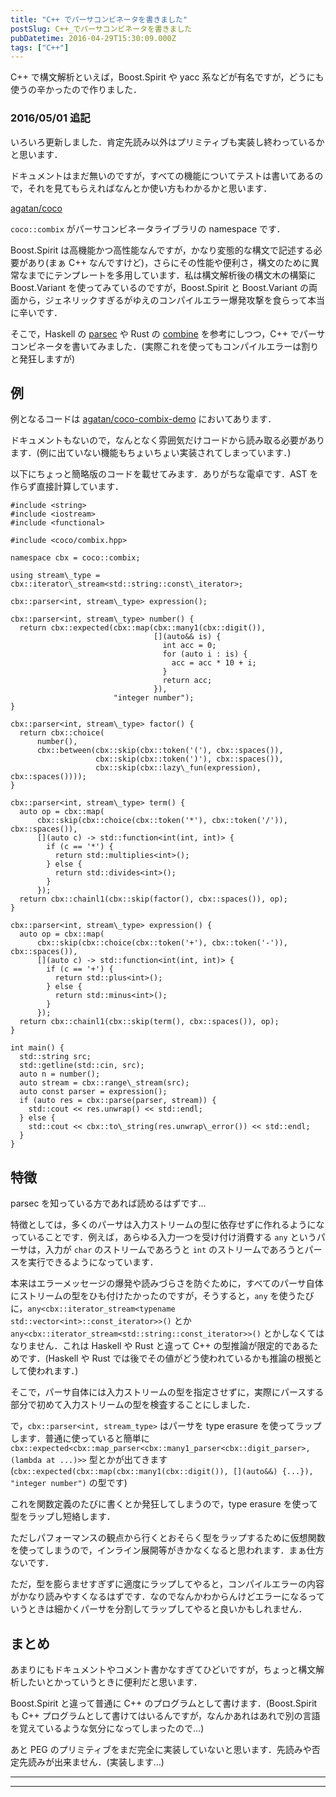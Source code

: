 ```yaml
---
title: "C++ でパーサコンビネータを書きました"
postSlug: C++_でパーサコンビネータを書きました
pubDatetime: 2016-04-29T15:30:09.000Z
tags: ["C++"]
---
```


C++ で構文解析といえば，Boost.Spirit や yacc 系などが有名ですが，どうにも使うの辛かったので作りました．

### 2016/05/01 追記

いろいろ更新しました．肯定先読み以外はプリミティブも実装し終わっているかと思います．

ドキュメントはまだ無いのですが，すべての機能についてテストは書いてあるので，それを見てもらえればなんとか使い方もわかるかと思います．

[agatan/coco](https://github.com/agatan/coco)

`coco::combix` がパーサコンビネータライブラリの namespace です．

Boost.Spirit は高機能かつ高性能なんですが，かなり変態的な構文で記述する必要があり(まぁ C++ なんですけど)，さらにその性能や便利さ，構文のために異常なまでにテンプレートを多用しています．私は構文解析後の構文木の構築に Boost.Variant を使ってみているのですが，Boost.Spirit と Boost.Variant の両面から，ジェネリックすぎるがゆえのコンパイルエラー爆発攻撃を食らって本当に辛いです．

そこで，Haskell の [parsec](https://hackage.haskell.org/package/parsec) や Rust の [combine](https://github.com/Marwes/combine) を参考にしつつ，C++ でパーサコンビネータを書いてみました．(実際これを使ってもコンパイルエラーは割りと発狂しますが)

## 例

例となるコードは [agatan/coco-combix-demo](https://github.com/agatan/coco-combix-demo) においてあります．

ドキュメントもないので，なんとなく雰囲気だけコードから読み取る必要があります．(例に出ていない機能もちょいちょい実装されてしまっています．)

以下にちょっと簡略版のコードを載せてみます．ありがちな電卓です．AST を作らず直接計算しています．

```
#include <string>
#include <iostream>
#include <functional>

#include <coco/combix.hpp>

namespace cbx = coco::combix;

using stream\_type = cbx::iterator\_stream<std::string::const\_iterator>;

cbx::parser<int, stream\_type> expression();

cbx::parser<int, stream\_type> number() {
  return cbx::expected(cbx::map(cbx::many1(cbx::digit()),
                                [](auto&& is) {
                                  int acc = 0;
                                  for (auto i : is) {
                                    acc = acc * 10 + i;
                                  }
                                  return acc;
                                }),
                       "integer number");
}

cbx::parser<int, stream\_type> factor() {
  return cbx::choice(
      number(),
      cbx::between(cbx::skip(cbx::token('('), cbx::spaces()),
                   cbx::skip(cbx::token(')'), cbx::spaces()),
                   cbx::skip(cbx::lazy\_fun(expression), cbx::spaces())));
}

cbx::parser<int, stream\_type> term() {
  auto op = cbx::map(
      cbx::skip(cbx::choice(cbx::token('*'), cbx::token('/')), cbx::spaces()),
      [](auto c) -> std::function<int(int, int)> {
        if (c == '*') {
          return std::multiplies<int>();
        } else {
          return std::divides<int>();
        }
      });
  return cbx::chainl1(cbx::skip(factor(), cbx::spaces()), op);
}

cbx::parser<int, stream\_type> expression() {
  auto op = cbx::map(
      cbx::skip(cbx::choice(cbx::token('+'), cbx::token('-')), cbx::spaces()),
      [](auto c) -> std::function<int(int, int)> {
        if (c == '+') {
          return std::plus<int>();
        } else {
          return std::minus<int>();
        }
      });
  return cbx::chainl1(cbx::skip(term(), cbx::spaces()), op);
}

int main() {
  std::string src;
  std::getline(std::cin, src);
  auto n = number();
  auto stream = cbx::range\_stream(src);
  auto const parser = expression();
  if (auto res = cbx::parse(parser, stream)) {
    std::cout << res.unwrap() << std::endl;
  } else {
    std::cout << cbx::to\_string(res.unwrap\_error()) << std::endl;
  }
}

```

## 特徴

parsec を知っている方であれば読めるはずです...

特徴としては，多くのパーサは入力ストリームの型に依存せずに作れるようになっていることです．例えば，あらゆる入力一つを受け付け消費する `any` というパーサは，入力が `char` のストリームであろうと `int` のストリームであろうとパースを実行できるようになっています．

本来はエラーメッセージの爆発や読みづらさを防ぐために，すべてのパーサ自体にストリームの型をひも付けたかったのですが，そうすると，`any` を使うたびに，`any<cbx::iterator_stream<typename std::vector<int>::const_iterator>>()` とか `any<cbx::iterator_stream<std::string::const_iterator>>()` とかしなくてはなりません．これは Haskell や Rust と違って C++ の型推論が限定的であるためです．(Haskell や Rust では後でその値がどう使われているかも推論の根拠として使われます．)

そこで，パーサ自体には入力ストリームの型を指定させずに，実際にパースする部分で初めて入力ストリームの型を検査することにしました．

で，`cbx::parser<int, stream_type>` はパーサを type erasure を使ってラップします．普通に使っていると簡単に `cbx::expected<cbx::map_parser<cbx::many1_parser<cbx::digit_parser>, (lambda at ...)>>` 型とかが出てきます(`cbx::expected(cbx::map(cbx::many1(cbx::digit()), [](auto&&) {...}), "integer number")` の型です)

これを関数定義のたびに書くとか発狂してしまうので，type erasure を使って型をラップし短絡します．

ただしパフォーマンスの観点から行くとおそらく型をラップするために仮想関数を使ってしまうので，インライン展開等がきかなくなると思われます．まぁ仕方ないです．

ただ，型を膨らませすぎずに適度にラップしてやると，コンパイルエラーの内容がかなり読みやすくなるはずです．なのでなんかわからんけどエラーになるっていうときは細かくパーサを分割してラップしてやると良いかもしれません．

## まとめ

あまりにもドキュメントやコメント書かなすぎてひどいですが，ちょっと構文解析したいとかっていうときに便利だと思います．

Boost.Spirit と違って普通に C++ のプログラムとして書けます．(Boost.Spirit も C++ プログラムとして書けてはいるんですが，なんかあれはあれで別の言語を覚えているような気分になってしまったので...)

あと PEG のプリミティブをまだ完全に実装していないと思います．先読みや否定先読みが出来ません．(実装します…)

---

---

